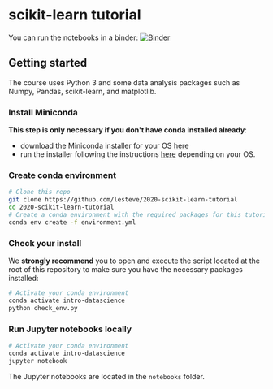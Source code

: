 # scikit-learn tutorial

You can run the notebooks in a binder:
[![Binder](https://mybinder.org/badge_logo.svg)](https://mybinder.org/v2/gh/lesteve/2020-scikit-learn-tutorial/master)

## Getting started

The course uses Python 3 and some data analysis packages such as Numpy, Pandas,
scikit-learn, and matplotlib.

### Install Miniconda

**This step is only necessary if you don't have conda installed already**:

- download the Miniconda installer for your OS [here](https://docs.conda.io/en/latest/miniconda.html)
- run the installer following the instructions
  [here](https://conda.io/projects/conda/en/latest/user-guide/install/index.html#regular-installation)
  depending on your OS.

### Create conda environment

```sh
# Clone this repo
git clone https://github.com/lesteve/2020-scikit-learn-tutorial
cd 2020-scikit-learn-tutorial
# Create a conda environment with the required packages for this tutorial:
conda env create -f environment.yml
```

### Check your install 

We **strongly recommend** you to open and execute the script located at the
root of this repository to make sure you have the necessary packages installed:

```sh
# Activate your conda environment
conda activate intro-datascience
python check_env.py
```

### Run Jupyter notebooks locally

```sh
# Activate your conda environment
conda activate intro-datascience
jupyter notebook
```

The Jupyter notebooks are located in the `notebooks` folder.
